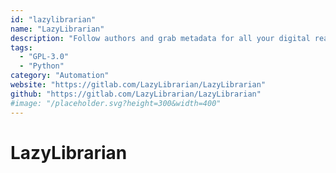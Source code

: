 ```yaml
---
id: "lazylibrarian"
name: "LazyLibrarian"
description: "Follow authors and grab metadata for all your digital reading needs. It uses a combination of Goodreads, Librarything and optionally GoogleBooks as sources for author info and book info."
tags:
  - "GPL-3.0"
  - "Python"
category: "Automation"
website: "https://gitlab.com/LazyLibrarian/LazyLibrarian"
github: "https://gitlab.com/LazyLibrarian/LazyLibrarian"
#image: "/placeholder.svg?height=300&width=400"
---
```


# LazyLibrarian
